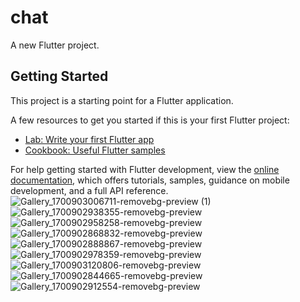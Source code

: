 # chat

A new Flutter project.

## Getting Started

This project is a starting point for a Flutter application.

A few resources to get you started if this is your first Flutter project:

- [Lab: Write your first Flutter app](https://docs.flutter.dev/get-started/codelab)
- [Cookbook: Useful Flutter samples](https://docs.flutter.dev/cookbook)

For help getting started with Flutter development, view the
[online documentation](https://docs.flutter.dev/), which offers tutorials,
samples, guidance on mobile development, and a full API reference.
![Gallery_1700903006711-removebg-preview (1)](https://github.com/Rehman85/ChatAppCode/assets/144882089/d3c2a398-c88e-434b-bed1-2c72b2c34f07)
![Gallery_1700902938355-removebg-preview](https://github.com/Rehman85/ChatAppCode/assets/144882089/b94af647-7c64-4ee4-8c91-3ca2a01cb855)
![Gallery_1700902958258-removebg-preview](https://github.com/Rehman85/ChatAppCode/assets/144882089/b2067386-c9f1-41fd-820b-947d25f465a8)
![Gallery_1700902868832-removebg-preview](https://github.com/Rehman85/ChatAppCode/assets/144882089/f65537b2-f037-44ae-b3ce-42fe5041a344)
![Gallery_1700902888867-removebg-preview](https://github.com/Rehman85/ChatAppCode/assets/144882089/09765f79-0f9e-4eb6-9258-b00a7646f2df)
![Gallery_1700902978359-removebg-preview](https://github.com/Rehman85/ChatAppCode/assets/144882089/53c8f667-29e1-47e9-a52a-9ceca9b599eb)
![Gallery_1700903120806-removebg-preview](https://github.com/Rehman85/ChatAppCode/assets/144882089/57ce23a7-b903-4151-81aa-b952ae6ed2c3)
![Gallery_1700902844665-removebg-preview](https://github.com/Rehman85/ChatAppCode/assets/144882089/1f2898d3-bef6-494c-b372-fd0026cfc3ab)
![Gallery_1700902912554-removebg-preview](https://github.com/Rehman85/ChatAppCode/assets/144882089/ef3ea3b5-9b80-47c4-b969-122d2e3deaf0)
